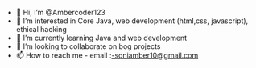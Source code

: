 - 👋 Hi, I’m @Ambercoder123
- 👀 I’m interested in Core Java, web development (html,css, javascript), ethical hacking
- 🌱 I’m currently learning Java and web development
- 💞️ I’m looking to collaborate on bog projects
- 📫 How to reach me - email :-soniamber10@gmail.com

<!---
Ambercoder123/Ambercoder123 is a ✨ special ✨ repository because its `README.md` (this file) appears on your GitHub profile.
You can click the Preview link to take a look at your changes.
--->
